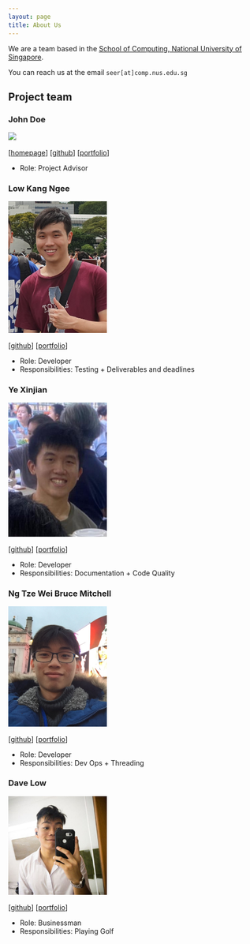 ```yaml
---
layout: page
title: About Us
---
```


We are a team based in the [School of Computing, National University of Singapore](http://www.comp.nus.edu.sg).

You can reach us at the email `seer[at]comp.nus.edu.sg`

## Project team

### John Doe

<img src="images/johndoe.png" width="200px">

[[homepage](http://www.comp.nus.edu.sg/~damithch)]
[[github](https://github.com/johndoe)]
[[portfolio](team/johndoe.md)]

- Role: Project Advisor

### Low Kang Ngee

<img src="images/lowkangn.png" width="200px">

[[github](http://github.com/lowkangn)]
[[portfolio](team/lowkangn.md)]

- Role: Developer
- Responsibilities: Testing + Deliverables and deadlines

### Ye Xinjian

<img src="images/xxjjxj.png" width="200px">

[[github](http://github.com/XXJJXJ)] [[portfolio](team/xxjjxj.md)]


* Role: Developer
* Responsibilities: Documentation + Code Quality


### Ng Tze Wei Bruce Mitchell

<img src="images/ntwbruce.png" width="200px">

[[github](http://github.com/ntwbruce)]
[[portfolio](team/ntwbruce.md)]

- Role: Developer
- Responsibilities: Dev Ops + Threading

### Dave Low

<img src="images/davelowqx.png" width="200px">

[[github](http://github.com/davelowqx)]
[[portfolio](team/davelowqx.md)]

- Role: Businessman
- Responsibilities: Playing Golf

